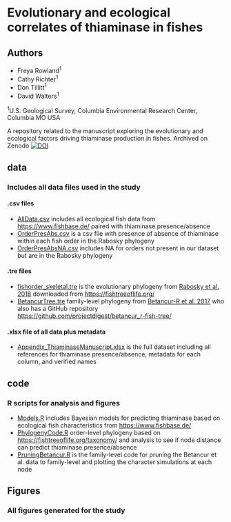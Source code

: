 # Evolutionary and ecological correlates of thiaminase in fishes

## Authors
- Freya Rowland<sup>1</sup>
- Cathy Richter<sup>1</sup>
- Don Tillitt<sup>1</sup>
- David Walters<sup>1</sup>

<sup>1</sup>U.S. Geological Survey, Columbia Environmental Research Center, Columbia MO USA

A repository related to the manuscript exploring the evolutionary and ecological factors driving thiaminase production in fishes. Archived on Zenodo [![DOI](https://zenodo.org/badge/428418093.svg)](https://zenodo.org/badge/latestdoi/428418093)

## data
### Includes all data files used in the study

#### .csv files
- [AllData.csv](<data/AllData.csv>) includes all ecological fish data from https://www.fishbase.de/ paired with thiaminase presence/absence
- [OrderPresAbs.csv](<data/OrderPresAbs.csv>) is a csv file with presence of absence of thiaminase within each fish order in the Rabosky phylogeny
- [OrderPresAbsNA.csv](<data/OrderPresAbsNA.csv>) includes NA for orders not present in our dataset but are in the Rabosky phylogeny

#### .tre files
- [fishorder_skeletal.tre](<data/fishorder_skeletal.tre>) is the evolutionary phylogeny from [Rabosky et al. 2018](<https://www.nature.com/articles/s41586-018-0273-1>) downloaded from <https://fishtreeoflife.org/>
- [BetancurTree.tre](<data/Betancur2017.tre>) family-level phylogeny from [Betancur-R et al. 2017](<https://bmcecolevol.biomedcentral.com/articles/10.1186/s12862-017-0958-3>) who also has a GitHub repository https://github.com/projectdigest/betancur_r-fish-tree/

#### .xlsx file of all data plus metadata
- [Appendix_ThiaminaseManuscript.xlsx](<data/Appendix_ThiaminaseManuscript.xlsx>) is the full dataset including all references for thiaminase presence/absence, metadata for each column, and verified names

## code
### R scripts for analysis and figures

- [Models.R](<code/Models.R>) includes Bayesian models for predicting thiaminase based on ecological fish characteristics from https://www.fishbase.de/
- [PhylogenyCode.R](<code/PhylogenyCode.R>) order-level phylogeny based on https://fishtreeoflife.org/taxonomy/ and analysis to see if node distance can predict thiaminase presence/absence
- [PruningBetancur.R](<code/PruningBetancur.R>) is the family-level code for pruning the Betancur et al. data to family-level and plotting the character simulations at each node

## Figures
### All figures generated for the study
